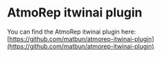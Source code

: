 # AtmoRep itwinai plugin

You can find the AtmoRep itwinai plugin here:
[https://github.com/matbun/atmorep-itwinai-plugin](https://github.com/matbun/atmorep-itwinai-plugin)
